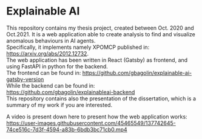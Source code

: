 # Explainable AI
This repository contains my thesis project, created between Oct. 2020 and Oct.2021. 
It is a web application able to create analysis to find and visualize anomalous behaviours in AI agents.  
Specifically, it implements namely XPOMCP published in: https://arxiv.org/abs/2012.12732.  
The web application has been written in React (Gatsby) as frontend, and using FastAPI in python for the backend.  
The frontend can be found in: https://github.com/gbagolin/explainable-ai-gatsby-version   
While the backend can be found in: https://github.com/gbagolin/explainableai-backend   
This repository contains also the presentation of the dissertation, which is a summary of my work if you are interested. 

A video is present down here to present how the web application works: 
https://user-images.githubusercontent.com/45465549/137742645-74ce516c-7d3f-4594-a83b-6bdb3bc71cb0.mp4

